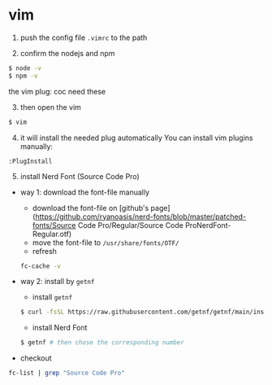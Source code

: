 # vim

1. push the config file `.vimrc` to the path

2. confirm the nodejs and npm
```sh
$ node -v
$ npm -v
```
the vim plug: coc need these

3. then open the vim
```sh
$ vim
```

4. it will install the needed plug automatically
You can install vim plugins manually:
```vim
:PlugInstall
```

5. install Nerd Font (Source Code Pro)

- way 1: download the font-file manually
    - download the font-file on [github's page](https://github.com/ryanoasis/nerd-fonts/blob/master/patched-fonts/Source Code Pro/Regular/Source Code ProNerdFont-Regular.otf)
    - move the font-file to `/usr/share/fonts/OTF/`
    - refresh
    ```sh
    fc-cache -v
    ```

- way 2: install by `getnf`
    - install `getnf`
    ```sh
    $ curl -fsSL https://raw.githubusercontent.com/getnf/getnf/main/install.sh | zsh -s -- --tag=v0.1.0
    ```
    - install Nerd Font
    ```sh
    $ getnf # then chose the corresponding number
    ```

- checkout
```sh
fc-list | grep "Source Code Pro"
```


